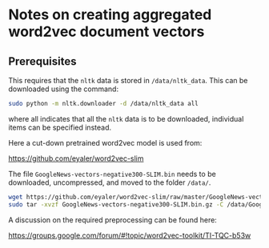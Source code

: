 # Notes on creating aggregated word2vec document vectors

## Prerequisites
This requires that the `nltk` data is stored in `/data/nltk_data`. This can be downloaded using the command:
```bash
sudo python -m nltk.downloader -d /data/nltk_data all
```
where all indicates that all the `nltk` data is to be downloaded, individual items can be specified instead.

Here a cut-down pretrained word2vec model is used from:

https://github.com/eyaler/word2vec-slim

The file `GoogleNews-vectors-negative300-SLIM.bin` needs to be downloaded, uncompressed, and moved to the folder `/data/`. 
```bash
wget https://github.com/eyaler/word2vec-slim/raw/master/GoogleNews-vectors-negative300-SLIM.bin.gz
sudo tar -xvzf GoogleNews-vectors-negative300-SLIM.bin.gz -C /data/GoogleNews-vectors-negative300-SLIM.bin.gz
```


A discussion on the required preprocessing can be found here:

https://groups.google.com/forum/#!topic/word2vec-toolkit/TI-TQC-b53w
